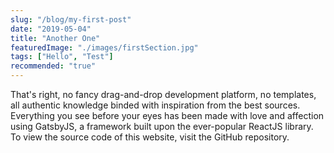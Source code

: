 ```yaml
---
slug: "/blog/my-first-post"
date: "2019-05-04"
title: "Another One"
featuredImage: "./images/firstSection.jpg"
tags: ["Hello", "Test"]
recommended: "true"
---
```


That's right, no fancy drag-and-drop development platform, no templates, all authentic knowledge binded with inspiration from the best sources.
Everything you see before your eyes has been made with love and affection using GatsbyJS, a framework built upon the ever-popular ReactJS library.
To view the source code of this website, visit the GitHub repository.
